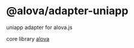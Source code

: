 # @alova/adapter-uniapp

uniapp adapter for alova.js

core library [alova](https://github.com/alovajs/alova)
